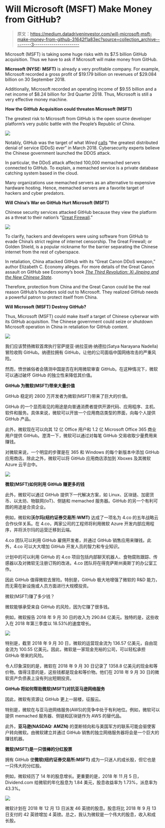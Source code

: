 # Will Microsoft (MSFT) Make Money from GitHub?

> 原文：<https://medium.datadriveninvestor.com/will-microsoft-msft-make-money-from-github-31642f1a83ec?source=collection_archive---------3----------------------->

Microsoft (MSFT) is taking some huge risks with its $7.5 billion GitHub acquisition. Thus we have to ask if Microsoft will make money from GitHub.

**Microsoft (NYSE: MSFT)** is already a very profitable company. For example, Microsoft recorded a gross profit of $19.179 billion on revenues of $29.084 billion on 30 September 2018.

Additionally, Microsoft recorded an operating income of $9.55 billion and a net income of $8.24 billion for 3rd Quarter 2018\. Thus, Microsoft is still a very effective money machine.

**How the GitHub Acquisition could threaten Microsoft (MSFT)**

The greatest risk to Microsoft from GitHub is the open source developer platform’s very public battle with the People’s Republic of China.

![](img/b0d75310562bb236feea30db01d6ac69.png)

Notably, GitHub was the target of what *Wired* [calls](https://www.wired.com/story/github-ddos-memcached/) “the greatest distributed denial of service (DDoS) ever” in March 2018\. Cybersecurity experts believe the Chinese government launched the DDOS attack.

In particular, the DDoS attack affected 100,000 memached servers connected to GitHub. To explain, a memached service is a private database catching system based in the cloud.

Many organizations use memached servers as an alternative to expensive hardware hosting. Hence, memached servers are a favorite target of hackers and cyber predators.

**Will China’s War on GitHub Hurt Microsoft (MSFT)**

Chinese security services attacked GitHub because they view the platform as a threat to their nation’s “[Great Firewall](https://en.wikipedia.org/wiki/Great_Firewall).”

![](img/08951e0b9335b93d267dd28eeac0ba2b.png)

To clarify, hackers and developers were using software from GitHub to evade China’s strict regime of internet censorship. The Great Firewall; or Golden Shield, is a popular nickname for the barrier separating the Chinese internet from the rest of cyberspace.

In retaliation, China attacked GitHub with its “Great Canon DDoS weapon,” author Elizabeth C. Economy alleges. For more details of the Great Canon assault on GitHub see Economy’s book [*The Third Revolution: Xi Jinping and the New Chinese State*](https://www.amazon.com/Third-Revolution-Jinping-Chinese-State/dp/0190866071).

Therefore, protection from China and the Great Canon could be the real reason GitHub’s founders sold out to Microsoft. They realized GitHub needs a powerful patron to protect itself from China.

**Will Microsoft (MSFT) Destroy GitHub?**

Thus, Microsoft (MSFT) could make itself a target of Chinese cyberwar with its GitHub acquisition. The Chinese government could seize or shutdown Microsoft operation in China in retaliation for GitHub content.

![](img/7b54064036f807023d938f7b07d338bb.png)

我们应该赞扬微软首席执行官萨提亚·纳拉亚纳·纳德拉(Satya Narayana Nadella)冒险收购 GitHub。纳德拉拥有 GitHub，让他的公司面临中国网络攻击的严重风险。

然而，愤世嫉俗者会猜测中国是否在利用微软审查 GitHub。在这种情况下，微软可以通过破坏 GitHub 的独立性来降低其价值。

**GitHub 为微软(MSFT)带来大量价值**

GitHub 稳定的 2800 万开发者为微软(MSFT)带来了巨大的价值。

GitHub 的一个显而易见的用途是向普通消费者提供开源代码、应用程序、主机、软件和服务。具体来说，微软可以开放一个应用商店类型的界面，向每个人提供 GitHub 产品。

此外，微软现在可以向其 12 亿 Office 用户和 1.2 亿 Microsoft Office 365 商业用户提供 GitHub。澄清一下，微软可以通过对每笔 GitHub 交易收取少量费用来赚钱。

对微软来说，一个明显的步骤是在 365 和 Windows 的每个新版本中添加 GitHub 应用商店。除此之外，微软可以将 GitHub 应用商店添加到 Xboxes 及其微软 Azure 云平台中。

![](img/0505317dd66b487459591d82e2433e35.png)

**微软(MSFT)如何利用 GitHub 赚更多的钱**

此外，微软可以通过 GitHub 提供下一代解决方案，如 Linux、区块链、加密货币、以太坊、物联网(IoT)、侧链和 memached 服务器。GitHub 的另一个有利可图的用途是合资企业。

例如，微软和**沃尔玛(纽约证券交易所:WMT)** 达成了一项名为 4.co 的五年战略云合作伙伴关系。在 4.co，两家公司的工程师将利用微软 Azure 开发内部应用程序，并将沃尔玛的运营迁移到云端。

4.co 团队可以利用 GitHub 雇佣开发者，并通过 GitHub 销售应用来赚钱。此外，4.co 可以大大增加 GitHub 开发人员的智力和专业知识。

计划中的可以利用 GitHub 的 4.co 项目包括内部聊天机器人、食物腐败跟踪、传感器以及对微软无注册订购的改进。4.co 团队将在得克萨斯州奥斯丁的办公室工作。

因此 GitHub 值得微软去冒险。特别是，GitHub 极大地增强了微软的 R&D 能力，而无需在新设施或人员方面进行大规模投资。

微软(MSFT)赚了多少钱？

微软能够承受来自 GitHub 的风险，因为它赚了很多钱。

例如，微软报告 2018 年 9 月 30 日的收入为 290.84 亿美元。独特的是，这些收入在 2018 年第三季度以 18.53%的速度增长。

![](img/0a6fd337a6989b70173b9cb9151fce5f.png)

特别是，截至 2018 年 9 月 30 日，微软的运营现金流为 136.57 亿美元，自由现金流为 100.55 亿美元。因此，微软是一家现金充裕的公司，可以轻松承担 GitHub 带来的风险。

令人印象深刻的是，微软在 2018 年 9 月 30 日记录了 1358.8 亿美元的现金和等价物。值得注意的是，这些钱都是现金和等价物。他们在 2018 年 9 月 30 日的微软资产负债表上没有列出短期投资。

**GitHub 将如何帮助微软(MSFT)对抗亚马逊网络服务**

因此，微软有资源让 GitHub 更上一层楼，征服云。

特别是，微软在与亚马逊网络服务(AWS)的竞争中处于有利地位。例如，微软可以提供 memached 服务器、侧链和区块链作为 AWS 的替代品。

此外，**亚马逊(NASDAQ: AMZN)** 的垄断倾向和与美国军方的联系可能会驱使客户转向微软。由微软建立并通过 GitHub 销售的独立网络服务器将会是一个巨大的赚钱机器。

**微软(MSFT)是一只很棒的分红股票**

拥有 GitHub 使**微软(纽约证券交易所:MSFT)** 成为一只迷人的成长股，但它也是一只伟大的分红股。

例如，微软经历了 14 年的股息增长。更重要的是，2018 年 11 月 5 日，Dividend.com 给微软的年化股息为 1.84 美元，股息收益率为 1.73%，派息率为 43.3%。

![](img/98b66e8711d159714e03e4b198237c95.png)

微软计划在 2018 年 12 月 13 日派发 46 英镑的股息。股息将比 2018 年 9 月 13 日支付的 42 英镑增加 4 英镑。总之，我认为微软是一个伟大的股息，收入和成长股。